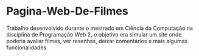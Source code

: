 # Pagina-Web-De-Filmes
Trabalho desenvolvido durante o mestrado em Ciência da Computação na disciplina de Programação Web 2, o objetivo era simular um site onde poderia avaliar filmes,  ver resenhas, deixar comentários e mais algumas funcionalidades
